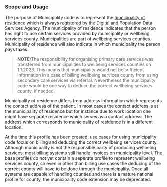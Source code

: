 ### Scope and Usage

The purpose of Municipality code is to represent the [municipality of residence](https://dvv.fi/en/municipality-of-residence) which is always registered by the Digital and Population Data Services Agency. The municipality of residence indicates that the person has right to use certain services provided by municipality or wellbeing services county. Municipalities are part of wellbeing services counties. Municipality of residence will also indicate in which municipality the person pays taxes.
<blockquote class="stu-note">
<p><strong>NOTE:</strong>The responsibility for organising primary care services was transferred from municipalities to wellbeing services counties on 1.1.2023. This means that municipality would not be sufficient information in a case of billing wellbeing services county from using secondary care services via referral. Nevertheless the municipality code would be one way to deduce the correct wellbeing services county, if needed.</p>
</blockquote>
Municipality of residence differs from address information which represents the contact address of the patient. In most cases the contact address is at the municipality of residence but for instance due to work location one might have separate residence which serves as a contact address. The address which corresponds to municipality of residence is in a different location.

At the time this profile has been created, use cases for using municipality code focus on billing and deducing the correct wellbeing services county. Although municipality is not the responsible party of producing wellbeing services, most billing systems still handle invoices on municipality level. The base profiles do not yet contain a seperate profile to represent wellbeing services county, so even in other than billing use cases the deducing of the correct county will have to be done through the municipality. Once all systems are capable of handling counties and there is a mature national profile for county, the municipality code extension may be deprecated.